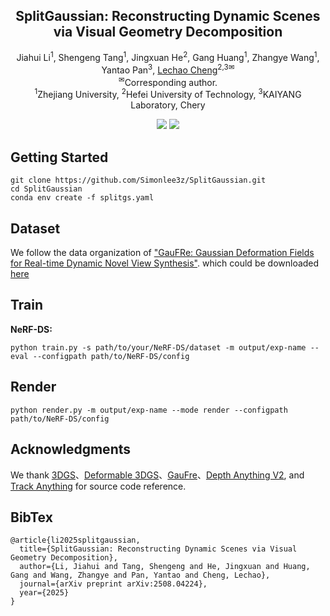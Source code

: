 <p align="center">
  
  <h2 align="center"><strong>SplitGaussian: Reconstructing Dynamic Scenes via Visual Geometry Decomposition</strong></h2>

  <p align="center">
  <span>
    Jiahui Li<sup>1</sup>,
    Shengeng Tang<sup>1</sup>,
    Jingxuan He<sup>2</sup>,
    Gang Huang<sup>1</sup>,
    Zhangye Wang<sup>1</sup>,
    Yantao Pan<sup>3</sup>,
    <a href="https://scholar.google.com/citations?user=PKFAv-cAAAAJ&hl=en">Lechao Cheng</a><sup>2,3✉</sup>
  </span>
    <br>
  <span>
    <!-- <sup>*</sup>Equal contribution. -->
    <sup>✉</sup>Corresponding author.
    <br>
    <sup>1</sup>Zhejiang University,
    <sup>2</sup>Hefei University of Technology,
    <sup>3</sup>KAIYANG Laboratory, Chery
  </span>
</p>

<div align="center">

<a href='https://www.arxiv.org/abs/2508.04224'><img src='https://img.shields.io/badge/arXiv-2404.08966-b31b1b.svg'></a>
<a href='https://simonlee3z.github.io/SplitGaussian-Page/'><img src='https://img.shields.io/badge/Project-Page-Green'></a>

</div>

## Getting Started

```Shell
git clone https://github.com/Simonlee3z/SplitGaussian.git
cd SplitGaussian
conda env create -f splitgs.yaml

```

## Dataset

We follow the data organization of ["GauFRe: Gaussian Deformation Fields for Real-time Dynamic Novel View Synthesis"](https://github.com/brownvc/GauFRe/). which could be downloaded [here](https://1drv.ms/f/c/4dd35d8ee847a247/EpmindtZTxxBiSjYVuaaiuUBr7w3nOzEl6GjrWjmVPuBFw?e=cW5gg1)

## Train

**NeRF-DS:**

```shell
python train.py -s path/to/your/NeRF-DS/dataset -m output/exp-name --eval --configpath path/to/NeRF-DS/config
```

## Render

```shell
python render.py -m output/exp-name --mode render --configpath path/to/NeRF-DS/config
```

## Acknowledgments

We thank [3DGS](https://github.com/graphdeco-inria/gaussian-splatting)、[Deformable 3DGS](https://github.com/ingra14m/Deformable-3D-Gaussians)、[GauFre](https://github.com/brownvc/GauFRe)、[Depth Anything V2](https://github.com/DepthAnything/Depth-Anything-V2), and [Track Anything](https://github.com/gaomingqi/Track-Anything) for source code reference.

## BibTex

```
@article{li2025splitgaussian,
  title={SplitGaussian: Reconstructing Dynamic Scenes via Visual Geometry Decomposition},
  author={Li, Jiahui and Tang, Shengeng and He, Jingxuan and Huang, Gang and Wang, Zhangye and Pan, Yantao and Cheng, Lechao},
  journal={arXiv preprint arXiv:2508.04224},
  year={2025}
}
```

